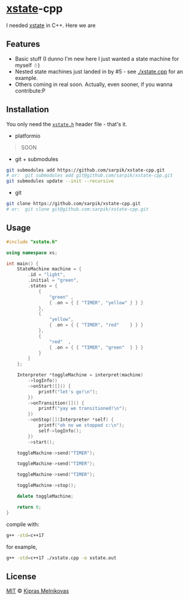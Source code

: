 # [xstate](https://github.com/davidkpiano/xstate)-cpp

I needed [xstate](https://github.com/davidkpiano/xstate) in C++. Here we are

## Features

* Basic stuff (I dunno I'm new here I just wanted a state machine for myself ☃)
* Nested state machines just landed in by #5 - see [./xstate.cpp](./xstate.cpp) for an example.
* Others coming in real soon. Actually, even sooner, if you wanna contribute:P

## Installation

You only need the [`xstate.h`](./xstate.h) header file - that's it.

* platformio

> SOON

* git + submodules

```sh
git submodules add https://github.com/sarpik/xstate-cpp.git
# or:  git submodules add git@github.com/sarpik/xstate-cpp.git
git submodules update --init --recursive
```

* git

```sh
git clone https://github.com/sarpik/xstate-cpp.git
# or:  git clone git@github.com:sarpik/xstate-cpp.git
```

## Usage

```cpp
#include "xstate.h"

using namespace xs;

int main() {
	StateMachine machine = {
		.id = "light",
		.initial = "green",
		.states = {
			{
				"green" ,
				{ .on = { { "TIMER", "yellow" } } }
			},
			{
				"yellow",
				{ .on = { { "TIMER", "red"    } } }
			},
			{
				"red"  ,
				{ .on = { { "TIMER", "green"  } } }
			}
		}
	};

	Interpreter *toggleMachine = interpret(machine)
		->logInfo()
		->onStart([]() {
			printf("let's go!\n");
		})
		->onTransition([]() {
			printf("yay we transitioned!\n");
		})
		->onStop([](Interpreter *self) {
			printf("oh no we stopped c:\n");
			self->logInfo();
		})
		->start();

	toggleMachine->send("TIMER");

	toggleMachine->send("TIMER");

	toggleMachine->send("TIMER");

	toggleMachine->stop();

	delete toggleMachine;

	return 0;
}
```

compile with:

```sh
g++ -std=c++17 
```

for example,

```sh
g++ -std=c++17 ./xstate.cpp -o xstate.out
```

## License

[MIT](./LICENSE) © [Kipras Melnikovas](https://github.com/sarpik)
